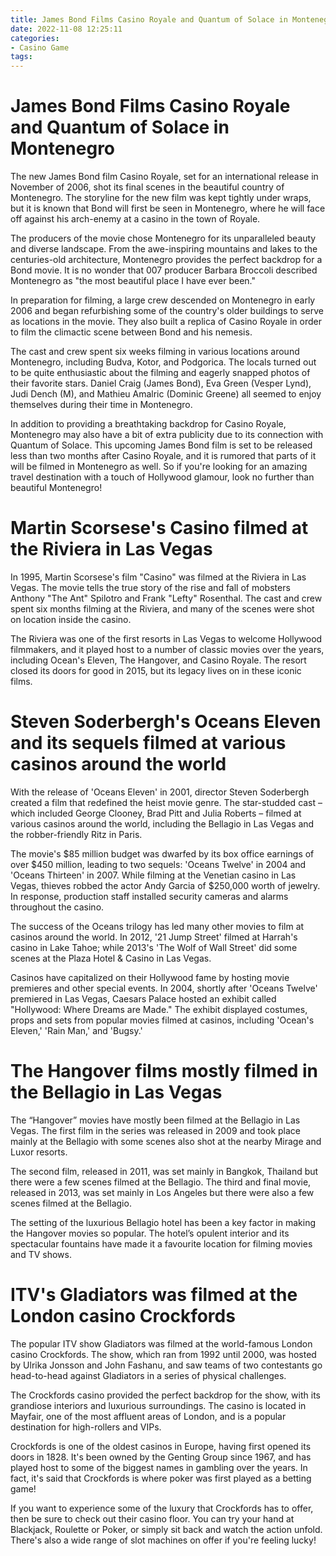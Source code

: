 ```yaml
---
title: James Bond Films Casino Royale and Quantum of Solace in Montenegro
date: 2022-11-08 12:25:11
categories:
- Casino Game
tags:
---
```



#  James Bond Films Casino Royale and Quantum of Solace in Montenegro

The new James Bond film Casino Royale, set for an international release in November of 2006, shot its final scenes in the beautiful country of Montenegro. The storyline for the new film was kept tightly under wraps, but it is known that Bond will first be seen in Montenegro, where he will face off against his arch-enemy at a casino in the town of Royale.

The producers of the movie chose Montenegro for its unparalleled beauty and diverse landscape. From the awe-inspiring mountains and lakes to the centuries-old architecture, Montenegro provides the perfect backdrop for a Bond movie. It is no wonder that 007 producer Barbara Broccoli described Montenegro as "the most beautiful place I have ever been."

In preparation for filming, a large crew descended on Montenegro in early 2006 and began refurbishing some of the country's older buildings to serve as locations in the movie. They also built a replica of Casino Royale in order to film the climactic scene between Bond and his nemesis.

The cast and crew spent six weeks filming in various locations around Montenegro, including Budva, Kotor, and Podgorica. The locals turned out to be quite enthusiastic about the filming and eagerly snapped photos of their favorite stars. Daniel Craig (James Bond), Eva Green (Vesper Lynd), Judi Dench (M), and Mathieu Amalric (Dominic Greene) all seemed to enjoy themselves during their time in Montenegro.

In addition to providing a breathtaking backdrop for Casino Royale, Montenegro may also have a bit of extra publicity due to its connection with Quantum of Solace. This upcoming James Bond film is set to be released less than two months after Casino Royale, and it is rumored that parts of it will be filmed in Montenegro as well. So if you're looking for an amazing travel destination with a touch of Hollywood glamour, look no further than beautiful Montenegro!

#  Martin Scorsese's Casino filmed at the Riviera in Las Vegas

In 1995, Martin Scorsese's film "Casino" was filmed at the Riviera in Las Vegas. The movie tells the true story of the rise and fall of mobsters Anthony "The Ant" Spilotro and Frank "Lefty" Rosenthal. The cast and crew spent six months filming at the Riviera, and many of the scenes were shot on location inside the casino.

The Riviera was one of the first resorts in Las Vegas to welcome Hollywood filmmakers, and it played host to a number of classic movies over the years, including Ocean's Eleven, The Hangover, and Casino Royale. The resort closed its doors for good in 2015, but its legacy lives on in these iconic films.

#  Steven Soderbergh's Oceans Eleven and its sequels filmed at various casinos around the world

With the release of 'Oceans Eleven' in 2001, director Steven Soderbergh created a film that redefined the heist movie genre. The star-studded cast – which included George Clooney, Brad Pitt and Julia Roberts – filmed at various casinos around the world, including the Bellagio in Las Vegas and the robber-friendly Ritz in Paris.

The movie's $85 million budget was dwarfed by its box office earnings of over $450 million, leading to two sequels: 'Oceans Twelve' in 2004 and 'Oceans Thirteen' in 2007. While filming at the Venetian casino in Las Vegas, thieves robbed the actor Andy Garcia of $250,000 worth of jewelry. In response, production staff installed security cameras and alarms throughout the casino.

The success of the Oceans trilogy has led many other movies to film at casinos around the world. In 2012, '21 Jump Street' filmed at Harrah's casino in Lake Tahoe; while 2013's 'The Wolf of Wall Street' did some scenes at the Plaza Hotel & Casino in Las Vegas.

Casinos have capitalized on their Hollywood fame by hosting movie premieres and other special events. In 2004, shortly after 'Oceans Twelve' premiered in Las Vegas, Caesars Palace hosted an exhibit called "Hollywood: Where Dreams are Made." The exhibit displayed costumes, props and sets from popular movies filmed at casinos, including 'Ocean's Eleven,' 'Rain Man,' and 'Bugsy.'

#  The Hangover films mostly filmed in the Bellagio in Las Vegas 

The “Hangover” movies have mostly been filmed at the Bellagio in Las Vegas. The first film in the series was released in 2009 and took place mainly at the Bellagio with some scenes also shot at the nearby Mirage and Luxor resorts. 

The second film, released in 2011, was set mainly in Bangkok, Thailand but there were a few scenes filmed at the Bellagio. The third and final movie, released in 2013, was set mainly in Los Angeles but there were also a few scenes filmed at the Bellagio. 

The setting of the luxurious Bellagio hotel has been a key factor in making the Hangover movies so popular. The hotel’s opulent interior and its spectacular fountains have made it a favourite location for filming movies and TV shows.

#  ITV's Gladiators was filmed at the London casino Crockfords

The popular ITV show Gladiators was filmed at the world-famous London casino Crockfords. The show, which ran from 1992 until 2000, was hosted by Ulrika Jonsson and John Fashanu, and saw teams of two contestants go head-to-head against Gladiators in a series of physical challenges.

The Crockfords casino provided the perfect backdrop for the show, with its grandiose interiors and luxurious surroundings. The casino is located in Mayfair, one of the most affluent areas of London, and is a popular destination for high-rollers and VIPs.

Crockfords is one of the oldest casinos in Europe, having first opened its doors in 1828. It's been owned by the Genting Group since 1967, and has played host to some of the biggest names in gambling over the years. In fact, it's said that Crockfords is where poker was first played as a betting game!

If you want to experience some of the luxury that Crockfords has to offer, then be sure to check out their casino floor. You can try your hand at Blackjack, Roulette or Poker, or simply sit back and watch the action unfold. There's also a wide range of slot machines on offer if you're feeling lucky!